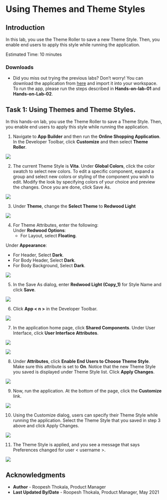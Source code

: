 # Using Themes and Theme Styles

## Introduction

In this lab, you use the Theme Roller to save a new Theme Style. Then, you enable end users to apply this style while running the application.

Estimated Time: 10 minutes

<!--
Watch the video below for a quick walk through of the lab.

[](youtube:lwQ3lvul9iE)

### Objectives
In this lab, you will:
- Set the following pages as public pages:
    - Products
    - Shopping Cart
    - Order Information

- Disable the Navigation Menu

- Enhance the Navigation Bar -->

### Downloads

- Did you miss out trying the previous labs? Don’t worry! You can download the application from [here](online-shopping-cart-8.sql) and import it into your workspace. To run the app, please run the steps described in **Hands-on-lab-01** and **Hands-on-Lab-02**.

## Task 1: Using Themes and Theme Styles.

In this hands-on lab, you use the Theme Roller to save a Theme Style. Then, you enable end users to apply this style while running the application.

1. Navigate to **App Builder** and then run the **Online Shopping Application**. In the Developer Toolbar, click **Customize** and then select **Theme Roller**.

  ![](images/navigate-to-theme-roller.png " ")

2. The current Theme Style is **Vita**.
  Under **Global Colors**, click the color swatch to select new colors.
To edit a specific component, expand a group and select new colors or styling of the component you wish to edit.
Modify the look by specifying colors of your choice and preview the changes. Once you are done, click Save As.  

  ![](images/change-color.png " ")

3. Under **Theme**, change the **Select Theme** to **Redwood Light**

  ![](images/change-theme.png " ")

4. For Theme Attributes, enter the following:  
  Under **Redwood Options**:
    - For Layout, select **Floating**.  

  Under **Appearance**:
  - For Header, Select **Dark**.
  - For Body Header, Select **Dark**.
  - For Body Background, Select **Dark**.  

  ![](images/change-redwood-theme-options1.png " ")

5. In the Save As dialog, enter **Redwood Light (Copy_1)** for Style Name and click **Save**.

  ![](images/save-theme-as.png " ")

6. Click **App < n >** in the Developer Toolbar.

  ![](images/select-application.png " ")

7. In the application home page, click **Shared Components**. Under User Interface, click **User Interface Attributes**.

  ![](images/select-shared-comp.png " ")

  ![](images/click-usa.png " ")

8. Under **Attributes**, click **Enable End Users to Choose Theme Style**. Make sure this attribute is set to **On**.
Notice that the new Theme Style you saved is displayed under Theme Style list. Click **Apply Changes**.

  ![](images/change-usa.png " ")

9. Now, run the application. At the bottom of the page, click the **Customize** link.

  ![](images/select-customize1.png " ")

10. Using the Customize dialog, users can specify their Theme Style while running the application. Select the Theme Style that you saved in step 3 above and click Apply Changes.

  ![](images/customize1.png " ")

11. The Theme Style is applied, and you see a message that says Preferences changed for user < username >.

  ![](images/preferences-changed.png " ")

## **Acknowledgments**

- **Author** - Roopesh Thokala, Product Manager
- **Last Updated By/Date** - Roopesh Thokala, Product Manager, May 2021
